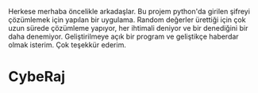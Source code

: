 Herkese merhaba öncelikle arkadaşlar.
Bu projem python'da girilen şifreyi çözümlemek için yapılan bir uygulama.
Random değerler ürettiği için çok uzun sürede çözümleme yapıyor, her ihtimali deniyor ve bir denediğini bir daha denemiyor.
Geliştirilmeye açık bir program ve geliştikçe haberdar olmak isterim. Çok teşekkür ederim.
# CybeRaj
